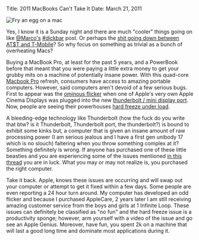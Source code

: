 Title: 2011 MacBooks Can't Take It
Date: March 21, 2011

![Fry an egg on a mac][1]

Yes, I know it is a Sunday night and there are much "cooler" things going on
like [@Marco's][2] [#dickbar][3] post. Or
perhaps the [shit going down between AT$T and T-Mobile][4]? So why focus on something as trivial
as a bunch of overheating Macs? 

Buying a MacBook Pro, at least for the past 5 years, and a PowerBook before
that meant that you were paying a little extra money to get your grubby mits on
a machine of potentially insane power. With this quad-core
[Macbook Pro][5] refresh, consumers have
access to amazing portable computers. However, said computers aren't devoid of
a few serious bugs. First to appear was the [ominous flicker][6]
when one of Apple's very own Apple Cinema Displays was plugged into the new
[thunderbolt / mini display port][7].
Now, people are seeing their powerhouses [hard freeze under load][8].

A bleeding-edge technology like Thunderbolt (how the fuck do you write that
btw? is it Thunderbolt, Thunderbolt port, the thunderbolt?) is bound to exhibit
some kinks but, a computer that is given an insane amount of raw processing
power (I am serious jealous and I have a first gen unibody 17 which is no
slouch) faltering when you throw something complex at it? Something definitely
is wrong. If anyone has purchased one of these little beasties and you are
experiencing some of the issues mentioned
[in this thread][9] you are in luck. What you may or may not realize is, you purchased
the right computer.

Take it back. Apple, knows these issues are occurring and will swap out your
computer or attempt to get it fixed within a few days. Some people are even
reporting a 24 hour turn around. My computer has developed an odd flicker and
because I purchased AppleCare, 2 years later I am still receiving amazing
customer service from the boys and girls at 1 Infinite Loop. These issues can
definitely be classified as "no fun" and the hard freeze issue is a 
productivity sponge; however, arm yourself with a video of the issue and go see
an Apple Genius. Moreover, have fun, you spent 2k on a machine that will last a
good long time and dominate most applications during it.

[1]: http://c522735.r35.cf2.rackcdn.com/overheating-laptop.jpeg
[2]: http://www.marco.org/3991237704
[3]: http://search.twitter.com/search?q=%23dickbar
[4]: http://gigaom.com/2011/03/20/in-att-t-mobile-merger-everybody-loses/
[5]: http://www.apple.com/macbookpro/
[6]: http://discussions.apple.com/thread.jspa?messageID=13143936
[7]: http://www.apple.com/thunderbolt/
[8]: http://discussions.apple.com/thread.jspa?threadID=2768351
[9]: http://discussions.apple.com/thread.jspa?threadID=2768351
